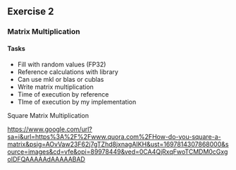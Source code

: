 ## Exercise 2

### Matrix Multiplication

#### Tasks
* Fill with random values (FP32)
* Reference calculations with library
* Can use mkl or blas or cublas
* Write matrix multiplication
* Time of execution by reference
* TIme of execution by my implementation


Square Matrix Multiplication

https://www.google.com/url?sa=i&url=https%3A%2F%2Fwww.quora.com%2FHow-do-you-square-a-matrix&psig=AOvVaw23F62j7gTZhd8jxnagAIKH&ust=1697814307868000&source=images&cd=vfe&opi=89978449&ved=0CA4QjRxqFwoTCMDM0cGxgoIDFQAAAAAdAAAAABAD
